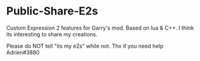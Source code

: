# Public-Share-E2s
Custom Expression 2 features for Garry's mod. Based on lua &amp; C++. I think its interesting to share my creations.

Please do NOT tell "its my e2s" while not. Thx
if you need help
Adrien#3880